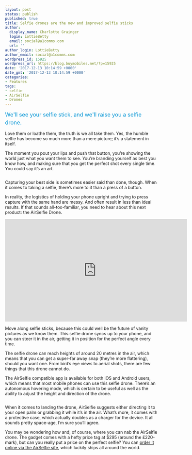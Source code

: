 ```yaml
---
layout: post
status: publish
published: true
title: Selfie drones are the new and improved selfie sticks
author:
  display_name: Charlotte Grainger
  login: LottieBetty
  email: social@a1comms.com
  url: ''
author_login: LottieBetty
author_email: social@a1comms.com
wordpress_id: 15925
wordpress_url: https://blog.buymobiles.net/?p=15925
date: '2017-12-13 10:14:59 +0000'
date_gmt: '2017-12-13 10:14:59 +0000'
categories:
- Features
tags:
- selfie
- AirSelfie
- Drones
---
```

<p><span class="postStandFirst" style="color: #0896d5; line-height: 26px; font-size: 18px;">We'll see your selfie stick, and we'll raise you a selfie drone.</span></p>
<p>Love them or loathe them, the truth is we all take them. Yes, the humble selfie has become so much more than a mere picture; it&rsquo;s a statement in itself.</p>
<p>The moment you pout your lips and push that button, you&rsquo;re showing the world just what you want them to see. You&rsquo;re branding yourself as best you know how, and making sure that you get the perfect shot every single time. You could say it&rsquo;s an art.</p>
<p><img class="aligncenter size-full wp-image-15927" src="https://lh3.googleusercontent.com/KhMuEePwxqWFAIESfU9nM0_ipxauCfBKKQ0UHrYhqlo5iU99189XzbviDV_7pCzFmnzRA_TYpTRiPMf6Q7X1j8U0=s0" alt="" /></p>
<p>Capturing your best side is sometimes easier said than done, though. When it comes to taking a selfie, there&rsquo;s more to it than a press of a button.</p>
<p>In reality, the logistics of holding your phone upright and trying to press capture with the same hand are messy. And often result in less than ideal results. If that sounds all-too-familiar, you need to hear about this next product: the AirSelfie Drone.</p>
<p><iframe src="https://www.youtube.com/embed/BGL-hVjPSX4" width="600" height="338" frameborder="0" allowfullscreen="allowfullscreen"></iframe></p>
<p>Move along selfie sticks, because this could well be the future of vanity pictures as we know them. This selfie drone syncs up to your phone, and you can steer it in the air, getting it in position for the perfect angle every time.</p>
<p>The selfie drone can reach heights of around 20 metres in the air, which means that you can get a super-far away snap (they&rsquo;re more flattering), should you want one. From bird&rsquo;s eye views to aerial shots, there are few things that this drone cannot do.</p>
<p>The AirSelfie compatible app is available for both iOS and Android users, which means that most mobile phones can use this selfie drone. There&rsquo;s an autonomous hovering mode, which is certain to be useful as well as the ability to adjust the height and direction of the drone.</p>
<p><img class="aligncenter size-full wp-image-15951" src="https://lh3.googleusercontent.com/fsSDPxR1yB33yi6U8rDk2JIfAc0VRWrCEBx2bXzwKmzv7h-0miqkWytFpwVFng2HG-_WJ9AmBz22cvwtZrA8mbYnvw=s0" alt="" /></p>
<p>When it comes to landing the drone, AirSelfie suggests either directing it to your open palm or grabbing it while it&rsquo;s in the air. What&rsquo;s more, it comes with a protective case, which actually doubles as a charger for the device. It all sounds pretty space-age, I&rsquo;m sure you&rsquo;ll agree.</p>
<p>You may be wondering how and, of course, where you can nab the AirSelfie drone. The gadget comes with a hefty price tag at $295 (around the &pound;220-mark), but can you really put a price on the perfect selfie? You can <a href="http://www.airselfiecamera.com/" target="_blank" rel="noopener">order it online via the AirSelfie site</a>, which luckily ships all around the world.</p>
<p><img class="aligncenter size-full wp-image-15907" src="https://lh3.googleusercontent.com/Xe84r31urIHGAORD6Vw6t1xlIG8p2Z__Cd7uH2Mf_1FN91-4th5eQuoF7vAaXYbnNPC5q-Z7dKknru8d2fdgxK0=s0" alt="" /></p>
